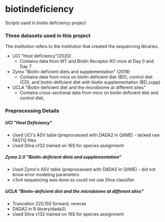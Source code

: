 # biotindeficiency
Scripts used in biotin deficiency project

### Three datasets used in this project
The institution refers to the institution that created the sequencing libraries.
- UCI "Host deficiency"(2020)
  - Contains data from WT and Biotin Receptor KO mice at Day 0 and Day 7
- Zymo "Biotin-deficient diets and supplementation" (2019)
  - Contains data from mice on biotin deficient diet (BD), control diet (CD), and biotin-deficient diet with biotin supplementation (BD_supp)
- UCLA "Biotin-deficient diet and the microbiome at different sites"
  - Contains cross-sectional data from mice on biotin deficient diet and control diet, 
  
### Preprocessing Details
##### UCI "Host Deficiency"
- Used UCI's ASV table (preprocessed with DADA2 in QIIME) - lacked raw FASTQ files
- Used Silva v132 trained on 16S for species assignment

##### Zymo 2.0 "Biotin-deficient diets and supplementation"
- Used Zymo's ASV table (preprocessed with DADA2 in QIIME) - did not know error modeling parameters
- v3v4 sequencing was done so could not use Silva classifier

##### UCLA "Biotin-deficient diet and the microbiome at different sites"
- Truncation 220,150 forward, reverse
- DADA2 in R library(dada2)
- Used Silva v132 trained on 16S for species assignment


